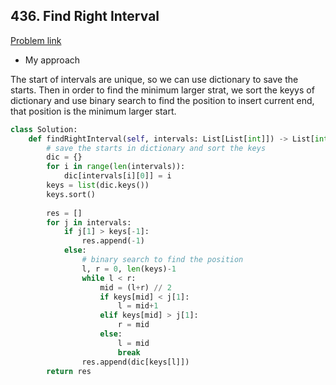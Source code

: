 ## 436. Find Right Interval

[Problem link](https://leetcode.com/problems/find-right-interval/)

- My approach

The start of intervals are unique, so we can use dictionary to save the starts. Then in order to find the minimum larger strat, we sort the keyys of 
dictionary and use binary search to find the position to insert current end, that position is the minimum larger start.

```python
class Solution:
    def findRightInterval(self, intervals: List[List[int]]) -> List[int]:
        # save the starts in dictionary and sort the keys
        dic = {}
        for i in range(len(intervals)):
            dic[intervals[i][0]] = i
        keys = list(dic.keys())
        keys.sort()
        
        res = []
        for j in intervals:
            if j[1] > keys[-1]:
                res.append(-1)
            else:
                # binary search to find the position
                l, r = 0, len(keys)-1
                while l < r:
                    mid = (l+r) // 2
                    if keys[mid] < j[1]:
                        l = mid+1
                    elif keys[mid] > j[1]:
                        r = mid
                    else:
                        l = mid
                        break
                res.append(dic[keys[l]])
        return res
```
